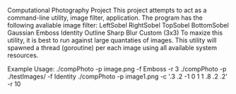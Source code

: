 Computational Photography Project
This project attempts to act as a command-line utility, image filter,
application. The program has the following avaliable image filter:
	LeftSobel
	RightSobel
	TopSobel
	BottomSobel
	Gaussian
	Emboss
	Identity
	Outline
	Sharp
	Blur
	Custom (3x3)
To maxize this utility, it is best to run against
large quantaties of images. This utility will spawned a thread
(goroutine) per each image using all available system resources.


Example Usage:
  ./compPhoto -p image.png 	-f Emboss -r 3
  ./compPhoto -p ./testImages/ -f Identity
  ./compPhoto -p image1.png -c '.3 .2 -1 0 1 1 .8 .2 .2' -r 10


